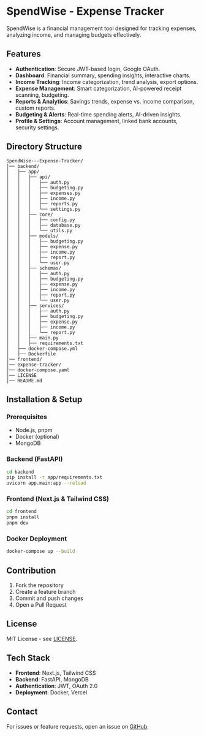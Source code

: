 # SpendWise - Expense Tracker

SpendWise is a financial management tool designed for tracking expenses, analyzing income, and managing budgets effectively.

## Features
- **Authentication**: Secure JWT-based login, Google OAuth.
- **Dashboard**: Financial summary, spending insights, interactive charts.
- **Income Tracking**: Income categorization, trend analysis, export options.
- **Expense Management**: Smart categorization, AI-powered receipt scanning, budgeting.
- **Reports & Analytics**: Savings trends, expense vs. income comparison, custom reports.
- **Budgeting & Alerts**: Real-time spending alerts, AI-driven insights.
- **Profile & Settings**: Account management, linked bank accounts, security settings.

## Directory Structure
```
SpendWise---Expense-Tracker/
│── backend/
│   ├── app/
│   │   ├── api/
│   │   │   ├── auth.py
│   │   │   ├── budgeting.py
│   │   │   ├── expenses.py
│   │   │   ├── income.py
│   │   │   ├── reports.py
│   │   │   └── settings.py
│   │   ├── core/
│   │   │   ├── config.py
│   │   │   ├── database.py
│   │   │   └── utils.py
│   │   ├── models/
│   │   │   ├── budgeting.py
│   │   │   ├── expense.py
│   │   │   ├── income.py
│   │   │   ├── report.py
│   │   │   └── user.py
│   │   ├── schemas/
│   │   │   ├── auth.py
│   │   │   ├── budgeting.py
│   │   │   ├── expense.py
│   │   │   ├── income.py
│   │   │   ├── report.py
│   │   │   └── user.py
│   │   ├── services/
│   │   │   ├── auth.py
│   │   │   ├── budgeting.py
│   │   │   ├── expense.py
│   │   │   ├── income.py
│   │   │   └── report.py
│   │   ├── main.py
│   │   ├── requirements.txt
│   ├── docker-compose.yml
│   ├── Dockerfile
│── frontend/
│── expense-tracker/
│── docker-compose.yaml
│── LICENSE
│── README.md
```

## Installation & Setup

### Prerequisites
- Node.js, pnpm
- Docker (optional)
- MongoDB

### Backend (FastAPI)
```sh
cd backend
pip install -r app/requirements.txt
uvicorn app.main:app --reload
```

### Frontend (Next.js & Tailwind CSS)
```sh
cd frontend
pnpm install
pnpm dev
```

### Docker Deployment
```sh
docker-compose up --build
```

## Contribution
1. Fork the repository
2. Create a feature branch
3. Commit and push changes
4. Open a Pull Request

## License
MIT License - see [LICENSE](LICENSE).

## Tech Stack
- **Frontend**: Next.js, Tailwind CSS
- **Backend**: FastAPI, MongoDB
- **Authentication**: JWT, OAuth 2.0
- **Deployment**: Docker, Vercel

## Contact
For issues or feature requests, open an issue on [GitHub](https://github.com/devrahulbanjara/SpendWise---Expense-Tracker/issues).

